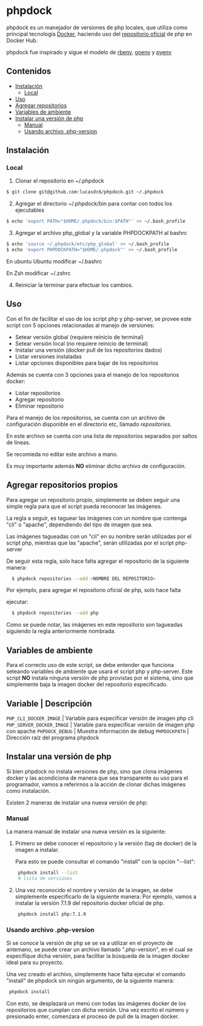 # phpdock

phpdock es un manejador de versiones de php locales, que utiliza como principal
tecnología [Docker](https://github.com/docker), haciendo uso del 
[repositorio oficial](https://hub.docker.com/\_/php/) de php en Docker Hub.

phpdock fue inspirado y sigue el modelo de [rbenv](https://github.com/rbenv/rbenv),
[goenv](https://github.com/syndbg/goenv) y [pyenv](https://github.com/pyenv/pyenv)

## Contenidos

* [Instalación](#instalación)
  * [Local](#local)
* [Uso](#uso)
* [Agregar repositorios](#agregar-repositorios-propios)
* [Variables de ambiente](#variables-de-ambiente)
* [Instalar una versión de php](#instalar-una-versión-de-php)
  * [Manual](#manual)
  * [Usando archivo .php-version](#usando-archivo-.php-version)

## Instalación

### Local

1. Clonar el repositorio en ~/.phpdock
```bash
$ git clone git@github.com:lucasdc6/phpdock.git ~/.phpdock
```

2. Agregar el directorio ~/.phpdock/bin para contar con todos los ejecutables
```bash
$ echo 'export PATH="$HOME/.phpdock/bin:$PATH"' >> ~/.bash_profile
```

3. Agregar el archivo php_global y la variable PHPDOCKPATH al bashrc
```bash
$ echo 'source ~/.phpdock/etc/php_global' >> ~/.bash_profile
$ echo 'export PHPDOCKPATH="$HOME/.phpdock"' >> ~/.bash_profile
```
En ubuntu Ubuntu modificar ~/.bashrc

En Zsh modificar ~/.zshrc

4. Reiniciar la terminar para efectuar los cambios.


## Uso

Con el fin de facilitar el uso de los script php y php-server, se provee este
script con 5 opciones relacionadas al manejo de versiones:
  * Setear versión global (requiere reinicio de terminal)
  * Setear versión local (no requiere reinicio de terminal)
  * Instalar una versión (docker pull de los repositorios dados)
  * Listar versiones instaladas
  * Listar opciones disponibles para bajar de los repositorios

Además se cuenta con 3 opciones para el manejo de los repositorios docker:
  * Listar repositorios
  * Agregar repositorio
  * Eliminar repositorio

Para el manejo de los repositorios, se cuenta con un archivo de configuración
disponible en el directorio etc, llamado _repositories._

En este archivo se cuenta con una lista de repositorios separados por saltos
de líneas.

Se recomieda no editar este archivo a mano.

Es muy importante además **NO** eliminar dicho archivo de configuración.

## Agregar repositorios propios

Para agregar un repositorio propio, simplemente se deben seguir una simple regla
para que el script pueda reconocer las imágenes.

La regla a seguir, es taguear las imágenes con un nombre que contenga "cli" o
"apache", dependiendo del tipo de imagen que sea.

Las imágenes tagueadas con un "cli" en su nombre serán utilizadas por el script
php, mientras que las "apache", serán utilizadas por el script php-server

De seguir esta regla, solo hace falta agregar el repositorio de la siguiente
manera:

```bash
  $ phpdock repositories --add <NOMBRE DEL REPOSITORIO>
```

Por ejemplo, para agregar el repositorio oficial de php, solo hace falta

ejecutar:

```bash
  $ phpdock repositories --add php
```

Como se puede notar, las imágenes en este repositorio son tagueadas siguiendo la
regla anteriormente nombrada.

## Variables de ambiente

Para el correcto uso de este script, se debe entender que funciona seteando
variables de ambiente que usará el script php y php-server.
Este script **NO** instala ninguna versión de php provistas por el sistema, sino
que simplemente baja la imagen docker del repositorio especificado.

Variable | Descripción
--------------------------------
`PHP_CLI_DOCKER_IMAGE` | Variable para especificar versión de imagen php cli
`PHP_SERVER_DOCKER_IMAGE` | Variable para especificar versión de imagen php con apache
`PHPDOCK_DEBUG` | Muestra información de debug
`PHPDOCKPATH` | Dirección raíz del programa phpdock

## Instalar una versión de php

Si bien phpdock no instala versiones de php, sino que clona imágenes docker y
las acondiciona de manera que sea transparente su uso para el programador, vamos
a referirnos a la acción de clonar dichas imágenes como instalación.

Existen 2 maneras de instalar una nueva versión de php:

### Manual

La manera manual de instalar una nueva versión es la siguiente:

1. Primero se debe conocer el repositorio y la versión (tag de docker) de la
   imagen a instalar.

   Para esto se puede consultar el comando "install" con la opción "--list":

   ```bash
    phpdock install --list
    # lista de versiones
    ```
2. Una vez reconocido el nombre y versión de la imagen, se debe simplemente
   especificarlo de la siguiente manera:
   Por ejemplo, vamos a instalar la versión 7.1.9 del repositorio docker oficial
   de php.

   ```bash
    phpdock install php:7.1.9
   ```

### Usando archivo .php-version

Si se conoce la versión de php se se va a utilizar en el proyecto de antemano,
se puede crear un archivo llamado ".php-version", en el cual se especifique
dicha versión, para facilitar la búsqueda de la imagen docker ideal para su
proyecto.

Una vez creado el archivo, simplemente hace falta ejecutar el comando "install"
de phpdock sin ningún argumento, de la siguiente manera:

   ```bash
    phpdock install
   ```

Con esto, se desplazará un menú con todas las imágenes docker de los
repositorios que cumplan con dicha versión.
Una vez escrito el número y presionado enter, comenzara el proceso de pull de la
imagen docker.
